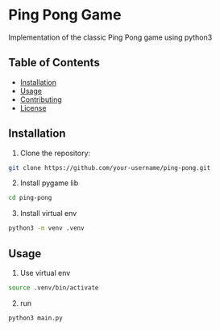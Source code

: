 # Ping Pong Game
Implementation of the classic Ping Pong game using python3

## Table of Contents
- [Installation](#installation)
- [Usage](#usage)
- [Contributing](#contributing)
- [License](#license)

## Installation

1. Clone the repository:

```bash
git clone https://github.com/your-username/ping-pong.git
```

2. Install pygame lib

```bash
cd ping-pong
```

3. Install virtual env

```bash
python3 -m venv .venv 
```

## Usage

1. Use virtual env

```bash
source .venv/bin/activate
```

2. run

```bash
python3 main.py
```